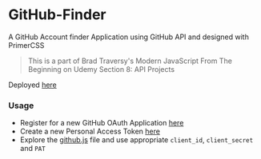 # GitHub-Finder

A GitHub Account finder Application using GitHub API and designed with PrimerCSS
>  This is a part of Brad Traversy's Modern JavaScript From The Beginning on Udemy Section 8: API Projects

Deployed [here](https://github-account-finder.web.app/)

### Usage
- Register for a new GitHub OAuth Application [here](https://github.com/settings/applications/new)
- Create a new Personal Access Token [here](https://github.com/settings/tokens/new)
- Explore the [github.js](github.js) file and use appropriate `client_id`, `client_secret` and `PAT`
